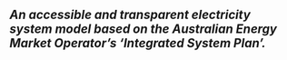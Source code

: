 ## _An accessible and transparent electricity system model based on the Australian Energy Market Operator’s ‘Integrated System Plan’._
